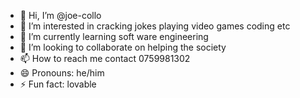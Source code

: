 - 👋 Hi, I’m @joe-collo
- 👀 I’m interested in cracking jokes playing video games coding etc
- 🌱 I’m currently learning soft ware engineering
- 💞️ I’m looking to collaborate on helping the society
- 📫 How to reach me contact 0759981302
- 😄 Pronouns: he/him
- ⚡ Fun fact: lovable

<!---
joe-collo/joe-collo is a ✨ special ✨ repository because its `README.md` (this file) appears on your GitHub profile.
You can click the Preview link to take a look at your changes.
--->
